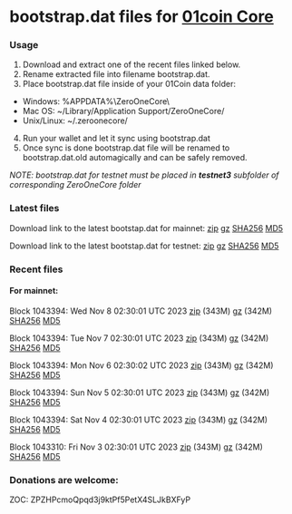 # bootstrap.dat files for [01coin Core](https://01coin.io)

### Usage

1. Download and extract one of the recent files linked below.
2. Rename extracted file into filename bootstrap.dat.
3. Place bootstrap.dat file inside of your 01Coin data folder:
 - Windows: %APPDATA%\ZeroOneCore\
 - Mac OS: ~/Library/Application Support/ZeroOneCore/
 - Unix/Linux: ~/.zeroonecore/
4. Run your wallet and let it sync using bootstrap.dat
5. Once sync is done bootstrap.dat file will be renamed to bootstrap.dat.old automagically and can be safely removed.

_NOTE: bootstrap.dat for testnet must be placed in **testnet3** subfolder of corresponding ZeroOneCore folder_

### Latest files
Download link to the latest bootstap.dat for mainnet: [zip](https://files.01coin.io/mainnet/bootstrap.dat.zip) [gz](https://files.01coin.io/mainnet/bootstrap.dat.tar.gz) [SHA256](https://files.01coin.io/mainnet/sha256.txt) [MD5](https://files.01coin.io/mainnet/md5.txt)

Download link to the latest bootstap.dat for testnet: [zip](https://files.01coin.io/testnet/bootstrap.dat.zip) [gz](https://files.01coin.io/testnet/bootstrap.dat.tar.gz) [SHA256](https://files.01coin.io/testnet/sha256.txt) [MD5](https://files.01coin.io/testnet/md5.txt)

### Recent files

#### For mainnet:

Block 1043394: Wed Nov  8 02:30:01 UTC 2023 [zip](https://files.01coin.io/mainnet/2023-11-08/bootstrap.dat.zip) (343M) [gz](https://files.01coin.io/mainnet/2023-11-08/bootstrap.dat.tar.gz) (342M) [SHA256](https://files.01coin.io/mainnet/2023-11-08/sha256.txt) [MD5](https://files.01coin.io/mainnet/2023-11-08/md5.txt)

Block 1043394: Tue Nov  7 02:30:01 UTC 2023 [zip](https://files.01coin.io/mainnet/2023-11-07/bootstrap.dat.zip) (343M) [gz](https://files.01coin.io/mainnet/2023-11-07/bootstrap.dat.tar.gz) (342M) [SHA256](https://files.01coin.io/mainnet/2023-11-07/sha256.txt) [MD5](https://files.01coin.io/mainnet/2023-11-07/md5.txt)

Block 1043394: Mon Nov  6 02:30:02 UTC 2023 [zip](https://files.01coin.io/mainnet/2023-11-06/bootstrap.dat.zip) (343M) [gz](https://files.01coin.io/mainnet/2023-11-06/bootstrap.dat.tar.gz) (342M) [SHA256](https://files.01coin.io/mainnet/2023-11-06/sha256.txt) [MD5](https://files.01coin.io/mainnet/2023-11-06/md5.txt)

Block 1043394: Sun Nov  5 02:30:01 UTC 2023 [zip](https://files.01coin.io/mainnet/2023-11-05/bootstrap.dat.zip) (343M) [gz](https://files.01coin.io/mainnet/2023-11-05/bootstrap.dat.tar.gz) (342M) [SHA256](https://files.01coin.io/mainnet/2023-11-05/sha256.txt) [MD5](https://files.01coin.io/mainnet/2023-11-05/md5.txt)

Block 1043394: Sat Nov  4 02:30:01 UTC 2023 [zip](https://files.01coin.io/mainnet/2023-11-04/bootstrap.dat.zip) (343M) [gz](https://files.01coin.io/mainnet/2023-11-04/bootstrap.dat.tar.gz) (342M) [SHA256](https://files.01coin.io/mainnet/2023-11-04/sha256.txt) [MD5](https://files.01coin.io/mainnet/2023-11-04/md5.txt)

Block 1043310: Fri Nov  3 02:30:01 UTC 2023 [zip](https://files.01coin.io/mainnet/2023-11-03/bootstrap.dat.zip) (343M) [gz](https://files.01coin.io/mainnet/2023-11-03/bootstrap.dat.tar.gz) (342M) [SHA256](https://files.01coin.io/mainnet/2023-11-03/sha256.txt) [MD5](https://files.01coin.io/mainnet/2023-11-03/md5.txt)


### Donations are welcome:

ZOC: ZPZHPcmoQpqd3j9ktPf5PetX4SLJkBXFyP
